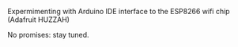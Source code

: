 Expermimenting with Arduino IDE interface to the ESP8266 wifi chip (Adafruit HUZZAH)

No promises: stay tuned.
